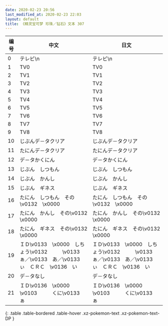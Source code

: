 ```yaml
---
date: 2020-02-23 20:56
last_modified_at: 2020-02-23 22:03
layout: default
title: 《精灵宝可梦 珍珠／钻石》文本 307
---
```

| 编号 | 中文 | 日文 |
| ---- | ---- | ---- |
| 0 | テレビ\n | テレビ\n |
| 1 | TV0 | TV0 |
| 2 | TV1 | TV1 |
| 3 | TV2 | TV2 |
| 4 | TV3 | TV3 |
| 5 | TV4 | TV4 |
| 6 | TV5 | TV5 |
| 7 | TV6 | TV6 |
| 8 | TV7 | TV7 |
| 9 | TV8 | TV8 |
| 10 | じぶんデ－タクリア | じぶんデ－タクリア |
| 11 | たにんデ－タクリア | たにんデ－タクリア |
| 12 | デ－タかくにん | デ－タかくにん |
| 13 | じぶん　しつもん | じぶん　しつもん |
| 14 | じぶん　かんし | じぶん　かんし |
| 15 | じぶん　ギネス | じぶん　ギネス |
| 16 | たにん　しつもん　その\v0132　\x0000 | たにん　しつもん　その\v0132　\x0000 |
| 17 | たにん　かんし　その\v0132　\x0000 | たにん　かんし　その\v0132　\x0000 |
| 18 | たにん　ギネス　その\v0132　\x0000 | たにん　ギネス　その\v0132　\x0000 |
| 19 | ＩＤ\v0133　\x0000　しちょう\v0132　　　\v0133　ぁ／\v0133　あ／\v0133　ぃ　ＣＲＣ　\v0136　い | ＩＤ\v0133　\x0000　しちょう\v0132　　　\v0133　ぁ／\v0133　あ／\v0133　ぃ　ＣＲＣ　\v0136　い |
| 20 | デ－タなし | デ－タなし |
| 21 | ＩＤ\v0136　\x0000　\v0103　　　くに\v0133　ぁ | ＩＤ\v0136　\x0000　\v0103　　　くに\v0133　ぁ |
{: .table .table-bordered .table-hover .xz-pokemon-text .xz-pokemon-text-DP }